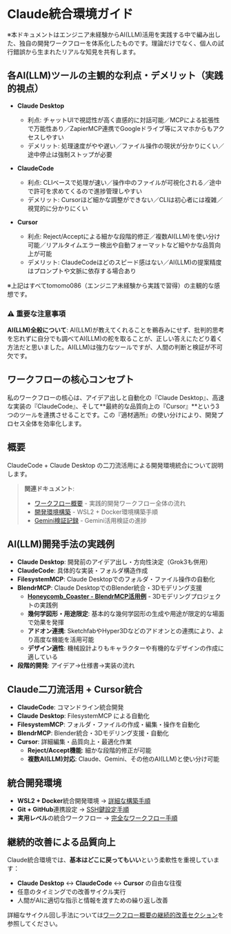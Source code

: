 # Claude統合環境ガイド

※本ドキュメントはエンジニア未経験からAI(LLM)活用を実践する中で編み出した、独自の開発ワークフローを体系化したものです。理論だけでなく、個人の試行錯誤から生まれたリアルな知見を共有します。

## 各AI(LLM)ツールの主観的な利点・デメリット（実践的視点）

- **Claude Desktop**
  - 利点: チャットUIで視認性が高く直感的に対話可能／MCPによる拡張性で万能性あり／ZapierMCP連携でGoogleドライブ等にスマホからもアクセスしやすい
  - デメリット: 処理速度がやや遅い／ファイル操作の現状が分かりにくい／途中停止は強制ストップが必要

- **ClaudeCode**
  - 利点: CLIベースで処理が速い／操作中のファイルが可視化される／途中で許可を求めてくるので進捗管理しやすい
  - デメリット: Cursorほど細かな調整ができない／CLIは初心者には複雑／視覚的に分かりにくい

- **Cursor**
  - 利点: Reject/Acceptによる細かな段階的修正／複数AI(LLM)を使い分け可能／リアルタイムエラー検出や自動フォーマットなど細やかな品質向上が可能
  - デメリット: ClaudeCodeほどのスピード感はない／AI(LLM)の提案精度はプロンプトや文脈に依存する場合あり

※上記はすべてtomomo086（エンジニア未経験から実践で習得）の主観的な感想です。

### ⚠️ 重要な注意事項
**AI(LLM)全般について**: AI(LLM)が教えてくれることを鵜呑みにせず、批判的思考を忘れずに自分でも調べてAI(LLM)の舵を取ることが、正しい答えにたどり着く方法だと思いました。AI(LLM)は強力なツールですが、人間の判断と検証が不可欠です。

## ワークフローの核心コンセプト
私のワークフローの核心は、アイデア出しと自動化の『Claude Desktop』、高速な実装の『ClaudeCode』、そして**最終的な品質向上の『Cursor』**という3つのツールを連携させることです。この『適材適所』の使い分けにより、開発プロセス全体を効率化します。

## 概要

ClaudeCode + Claude Desktop の二刀流活用による開発環境統合について説明します。

> **関連ドキュメント**:
> - [ワークフロー概要](workflow-overview.md) - 実践的開発ワークフロー全体の流れ
> - [開発環境構築](development-setup.md) - WSL2 + Docker環境構築手順
> - [Gemini検証記録](gemini-evaluation.md) - Gemini活用検証の進捗

## AI(LLM)開発手法の実践例
- **Claude Desktop**: 開発前のアイデア出し・方向性決定（Grok3も併用）
- **ClaudeCode**: 具体的な実装・フォルダ構造作成
- **FilesystemMCP**: Claude Desktopでのフォルダ・ファイル操作の自動化
- **BlendrMCP**: Claude DesktopでのBlender統合・3Dモデリング支援
  - **[Honeycomb_Coaster - BlendrMCP活用例](https://github.com/tomomo086/Honeycomb_Coaster)** - 3Dモデリングプロジェクトの実践例
  - **幾何学図形・用途限定**: 基本的な幾何学図形の生成や用途が限定的な場面で効果を発揮
  - **アドオン連携**: SketchfabやHyper3Dなどのアドオンとの連携により、より高度な機能を活用可能
  - **デザイン適性**: 機械設計よりもキャラクターや有機的なデザインの作成に適している
- **段階的開発**: アイデア→仕様書→実装の流れ







## Claude二刀流活用 + Cursor統合
- **ClaudeCode**: コマンドライン統合開発
- **Claude Desktop**: FilesystemMCP による自動化
- **FilesystemMCP**: フォルダ・ファイルの作成・編集・操作を自動化
- **BlendrMCP**: Blender統合・3Dモデリング支援・自動化
- **Cursor**: 詳細編集・品質向上・最適化作業
  - **Reject/Accept機能**: 細かな段階的修正が可能
  - **複数AI(LLM)対応**: Claude、Gemini、その他のAI(LLM)と使い分け可能

## 統合開発環境
- **WSL2 + Docker**統合開発環境 → [詳細な構築手順](development-setup.md#wsl2--ubuntu環境構築)
- **Git + GitHub**連携設定 → [SSH鍵設定手順](development-setup.md#git--github連携)
- **実用レベル**の統合ワークフロー → [完全なワークフロー手順](workflow-overview.md#実践的ai統合開発ワークフロー)

## 継続的改善による品質向上

Claude統合環境では、**基本はどこに戻ってもいい**という柔軟性を重視しています：

- **Claude Desktop** ↔ **ClaudeCode** ↔ **Cursor** の自由な往復
- 任意のタイミングでの改善サイクル実行
- 人間がAIに適切な指示と情報を渡すための繰り返し改善

詳細なサイクル回し手法については[ワークフロー概要の継続的改善セクション](workflow-overview.md#6-継続的改善とブランチ戦略)を参照してください。

